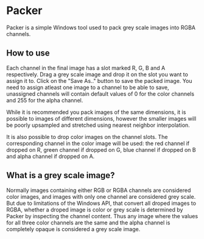 # Packer

Packer is a simple Windows tool used to pack grey scale images into RGBA channels.

## How to use

Each channel in the final image has a slot marked R, G, B and A respectively. Drag a grey scale image and drop it on the slot you want to assign it to. Click on the "Save As.." button to save the packed image. You need to assign atleast one image to a channel to be able to save, unassigned channels will contain default values of 0 for the color channels and 255 for the alpha channel.

While it is recommended you pack images of the same dimensions, it is possible to images of different dimensions, however the smaller images will be poorly upsampled and stretched using nearest neighbor interpolation.

It is also possible to drop color images on the channel slots. The corresponding channel in the color image will be used: the red channel if dropped on R, green channel if dropped on G, blue channel if dropped on B and alpha channel if dropped on A.

## What is a grey scale image?

Normally images containing either RGB or RGBA channels are considered color images, and images with only one channel are considered grey scale. But due to limitations of the Windows API, that convert all droped images to RGBA, whether a droped image is color or grey scale is determined by Packer by inspecting the channel content. Thus any image where the values for all three color channels are the same and the alpha channel is completely opaque is considered a grey scale image.

